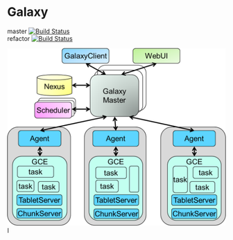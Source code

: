 # Galaxy

master [![Build Status](https://travis-ci.org/bluebore/galaxy.svg?branch=master)](https://travis-ci.org/bluebore/galaxy)  
refactor [![Build Status](https://travis-ci.org/bluebore/galaxy.svg?branch=refactor)](https://travis-ci.org/bluebore/galaxy)

![架构图](https://github.com/bluebore/galaxy/blob/master/images/galaxy_arch.png?raw=true)  
I
